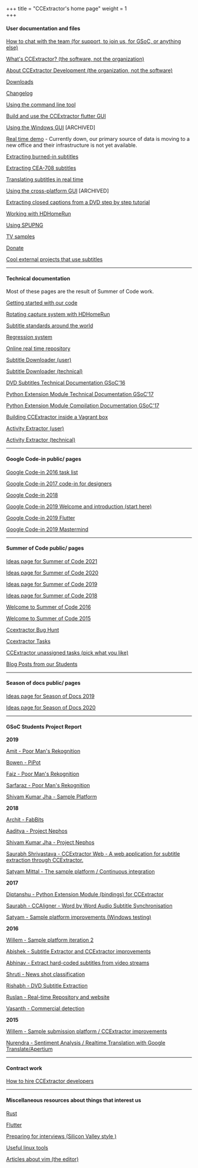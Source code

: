 +++
title = "CCExtractor's home page"
weight = 1  
+++

#### User documentation and files
[How to chat with the team (for support, to join us, for GSoC, or anything else)](/public/general/support)

[What's CCExtractor? (the software, not the organization)](/public/general/whatsccextractor)

[About CCExtractor Development (the organization, not the software)](/public/general/about_the_org)

[Downloads](/public/general/downloads)

[Changelog](https://github.com/CCExtractor/ccextractor/blob/master/docs/CHANGES.TXT)

[Using the command line tool](/public/general/command_line_usage)

[Build and use the CCExtractor flutter GUI](/public/general/flutter_gui)

[Using the Windows GUI](/public/general/win_gui_usage) \[ARCHIVED\]

[Real time demo](http://realtimedemo.ccextractor.org:8080/) - Currently down, our primary source of data is moving to a new office and their infrastructure is not yet available.

[Extracting burned-in subtitles](https://abhinavshukla95.wordpress.com/2016/08/18/google-summer-of-code-work-product-submission/)

[Extracting CEA-708 subtitles](/public/gsoc/olegkisselef_cea_708)

[Translating subtitles in real time](/public/gsoc/translating_captions)

[Using the cross-platform GUI](/public/gsoc/olegkisselef_qt_gui) \[ARCHIVED\]

[Extracting closed captions from a DVD step by step tutorial](/public/gsoc/extract_from_dvd)

[Working with HDHomeRun](/public/general/working_with_hdhomerun)

[Using SPUPNG](/public/general/using_spupng)

[TV samples](/public/general/tvsamples)

[Donate](http://sourceforge.net/donate/index.php?group_id=190832)

[Cool external projects that use subtitles](/public/general/coollinkswithsubfs)

---
#### Technical documentation

Most of these pages are the result of Summer of Code work.

[Getting started with our code](/public/general/gettingstartedwithourcode)

[Rotating capture system with HDHomeRun](/public/general/rotating_capture_system_with_hdhomerun)

[Subtitle standards around the world](/public/general/subtitle_standards_around_the_world)

[Regression system](/public/gsoc/ccextractor_regression_testing)

[Online real time repository](/public/gsoc/2016/abishek/subtitle_downloader)

[Subtitle Downloader (user)](/public/gsoc/2016/abishek/subtitle_downloader)

[Subtitle Downloader (technical)](/public/gsoc/subtitle_extractor_technical_docs)

[DVD Subtitles Technical Documentation GSoC'16](/public/gsoc/dvd_subtitles_technical_documentation_gsoc_16)

[Python Extension Module Technical Documentation GSoC'17](/public/gsoc/python_extension_module_technical_documentation_gsoc_17)

[Python Extension Module Compilation Documentation GSoC'17](/public/gsoc/python_extension_module_compilation_documentation_gsoc_17)

[Building CCExtractor inside a Vagrant box](/public/general/vagrant)

[Activity Extractor (user)](/public/codein/activity_extractor_user_docs)

[Activity Extractor (technical)](/public/codein/activity_extractor_technical_docs)

---
#### Google Code-in public/ pages

[Google Code-in 2016 task list](/public/codein/google_code-in_2016_task_list)

[Google Code-in 2017 code-in for designers](/public/codein/google_code-in_2017_code-in_for_designers)

[Google Code-in 2018](/public/codein/google_code-in_2018)

[Google Code-in 2019 Welcome and introduction (start here)](https://gci2019.ccextractor.org)

<!-- [Google Code-in 2019 Rust](/public/codein/google_code-in_2019/rust) -->

[Google Code-in 2019 Flutter](/public/codein/google_code-in_2019/flutter)

<!-- [Google Code-in 2019 FFmpeg](public/codein/google_code-in_2019/ffmpeg) -->

[Google Code-in 2019 Mastermind](/public/codein/google_code-in_2019/mastermind)

---
#### Summer of Code public/ pages

[Ideas page for Summer of Code 2021](/public/gsoc/ideas_page_for_summer_of_code_2021/)

[Ideas page for Summer of Code 2020](/public/gsoc/ideas_page_for_summer_of_code_2020)

[Ideas page for Summer of Code 2019](/public/gsoc/ideas_page_for_summer_of_code_2019)

[Ideas page for Summer of Code 2018](/public/gsoc/ideas_page_for_summer_of_code_2018)

[Welcome to Summer of Code 2016](/public/gsoc/welcome_to_summer_of_code_2016)

[Welcome to Summer of Code 2015](/public/gsoc/welcome_to_summer_of_code_2015)

[Ccextractor Bug Hunt](/public/gsoc/ccextractor_bug_hunt)

[Ccextractor Tasks](/public/gsoc/ccextractor_tasks)

[CCExtractor unassigned tasks (pick what you like)](/public/gsoc/ccextractor_unassigned_tasks_pick_what_like)

[Blog Posts from our Students](/public/blog_posts_our_students)

---
#### Season of docs public/ pages

[Ideas page for Season of Docs 2019](/public/gsoc/ideas_page_for_season_of_docs_2019)

[Ideas page for Season of Docs 2020](/public/gsoc/ideas_page_for_season_of_docs_2020)

---
#### GSoC Students Project Report

 **2019**

[Amit - Poor Man's Rekognition](/public/gsoc/2019/pymit)

[Bowen - PiPot](/public/gsoc/2019/vertexc)

[Faiz - Poor Man's Rekognition ](/public/gsoc/2019/faizkhan)

[Sarfaraz - Poor Man's Rekognition](/public/gsoc/2019/sziraqui)

[Shivam Kumar Jha - Sample Platform](https://github.com/CCExtractor/sample-platform/pulls?utf8=%E2%9C%93&q=is%3Apr+author%3Athealphadollar)

 **2018**

[Archit - FabBits](/public/gsoc/2018/achie27)

[Aaditya - Project Nephos](/public/gsoc/2018/aaditya)

[Shivam Kumar Jha - Project Nephos](/public/gsoc/2018/thealphadollar)

[Saurabh Shrivastava - CCExtractor Web - A web application for subtitle extraction through CCExtractor.](/public/gsoc/2018/saurabh)

[Satyam Mittal - The sample platform / Continuous integration](/public/gsoc/2018/satyam)

 **2017**

[Diptanshu - Python Extension Module (bindings) for CCExtractor](/public/gsoc/2017/diptanshu)

[Saurabh - CCAligner - Word by Word Audio Subtitle Synchronisation](/public/gsoc/2017/saurabh)

[Satyam - Sample platform improvements (Windows testing)](/public/gsoc/2017/satyam)

 **2016**

[Willem - Sample platform iteration 2](/public/gsoc/2016/willem)

[Abishek - Subtitle Extractor and CCExtractor improvements](/public/gsoc/2016/abhishek/projects)

[Abhinav - Extract hard-coded subtitles from video streams](/public/gsoc/2016/abhinav)

[Shruti - News shot classification](/public/gsoc/2016/shruti)

[Rishabh - DVD Subtitle Extraction](/public/gsoc/2016/rishabh)

[Ruslan - Real-time Repository and website](/public/gsoc/2016/ruslan)

[Vasanth - Commercial detection](/public/gsoc/2016/vasanth)

 **2015**

[Willem - Sample submission platform / CCExtractor improvements](/public/gsoc/2015/willem)

[Nurendra - Sentiment Analysis / Realtime Translation with Google Translate/Apertium](/public/gsoc/2015/nurendra)

---
#### Contract work

[How to hire CCExtractor developers](/public/general/how_to_hire_us)

---
#### Miscellaneous resources about things that interest us

[Rust](/public/general/rust_resources/rust)

[Flutter](/public/general/flutter_resources/flutter)

[Preparing for interviews (Silicon Valley style )](/public/general/misc/interview_preparation)

[Useful linux tools](/public/general/misc/useful_linux_tools)

[Articles about vim (the editor)](/public/general/misc/vim)
